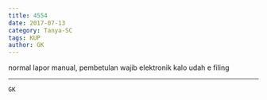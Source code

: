 ```yaml
---
title: 4554
date: 2017-07-13
category: Tanya-SC
tags: KUP
author: GK
---
```


normal lapor manual, pembetulan wajib elektronik kalo udah e filing

---



`GK`
